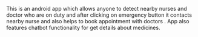 This is an android app which allows anyone to detect nearby nurses  and doctor who are on duty and after clicking on emergency button it contacts nearby nurse and also helps to book appointment with doctors . App also features chatbot functionality for get details about medicines.
